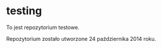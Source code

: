 testing
=======

To jest repozytorium testowe.

Repozytorium zostało utworzone 24 października 2014 roku.